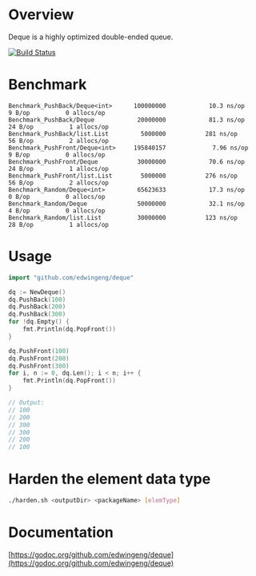 # Overview
Deque is a highly optimized double-ended queue.

[![Build Status](https://travis-ci.com/edwingeng/deque.svg?branch=master)](https://travis-ci.com/edwingeng/deque)

# Benchmark
```
Benchmark_PushBack/Deque<int>      100000000            10.3 ns/op         9 B/op          0 allocs/op
Benchmark_PushBack/Deque            20000000            81.3 ns/op        24 B/op          1 allocs/op
Benchmark_PushBack/list.List         5000000           281 ns/op          56 B/op          2 allocs/op
Benchmark_PushFront/Deque<int>     195840157             7.96 ns/op        9 B/op          0 allocs/op
Benchmark_PushFront/Deque           30000000            70.6 ns/op        24 B/op          1 allocs/op
Benchmark_PushFront/list.List        5000000           276 ns/op          56 B/op          2 allocs/op
Benchmark_Random/Deque<int>         65623633            17.3 ns/op         0 B/op          0 allocs/op
Benchmark_Random/Deque              50000000            32.1 ns/op         4 B/op          0 allocs/op
Benchmark_Random/list.List          30000000           123 ns/op          28 B/op          1 allocs/op
```

# Usage
``` go
import "github.com/edwingeng/deque"

dq := NewDeque()
dq.PushBack(100)
dq.PushBack(200)
dq.PushBack(300)
for !dq.Empty() {
    fmt.Println(dq.PopFront())
}

dq.PushFront(100)
dq.PushFront(200)
dq.PushFront(300)
for i, n := 0, dq.Len(); i < n; i++ {
    fmt.Println(dq.PopFront())
}

// Output:
// 100
// 200
// 300
// 300
// 200
// 100
```

# Harden the element data type
``` bash
./harden.sh <outputDir> <packageName> [elemType]
```

# Documentation
[https://godoc.org/github.com/edwingeng/deque](https://godoc.org/github.com/edwingeng/deque)
